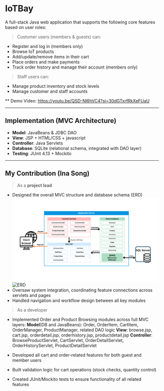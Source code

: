 # IoTBay
A full-stack Java web application that supports the following core features based on user roles:

> Customer users (members & guests) can:
  - Register and log in (members only)
  - Browse IoT products
  - Add/update/remove items in their cart
  - Place orders and make payments
  - Track order history and manage their account (members only)

> Staff users can:
  - Manage product inventory and stock levels
  - Manage customer and staff accounts

** Demo Video: https://youtu.be/QSD-Nl6hVC4?si=30dGTxrfRkXeFUaU

---
## Implementation (MVC Architecture)
- **Model**: JavaBeans & JDBC DAO 
- **View**: JSP + HTML/CSS + javascript 
- **Controller**: Java Servlets 
- **Database**: SQLite (relational schema, integrated with DAO layer)
- **Testing**: JUnit 4.13 + Mockito

---
## My Contribution (Ina Song)
> As a **project lead**
  - Designed the overall MVC structure and database schema (ERD)
    ![MVC design](./IotBay/src/main/webapp/images/MVC.png)
    ![ERD](./IotBay/src/main/webapp/images/ERD.png)
  - Oversaw system integration, coordinating feature connections across servlets and pages
  - Handled navigation and workflow design between all key modules 

> As a developer
  - Implemented Order and Product Browsing modules across full MVC layers:
    **Model**(DB and JavaBeans): Order, OrderItem, CartItem, OrderManager, ProductManager, related DAO logic
    **View**: browse.jsp, cart.jsp, orderdetail.jsp, orderhistory.jsp, productdetail.jsp
    **Controller**: BrowseProductServlet, CartServlet, OrderDetailServlet, OrderHistoryServlet, ProductDetailServlet

  - Developed all cart and order-related features for both guest and member users
  - Built validation logic for cart operations (stock checks, quantity control)
  - Created JUnit/Mockito tests to ensure functionality of all related features




